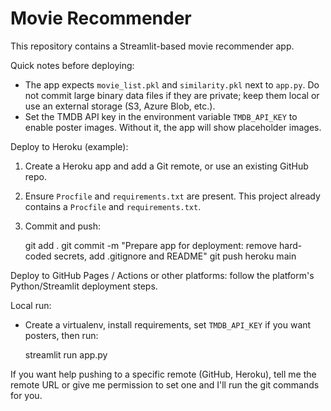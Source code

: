 # Movie Recommender

This repository contains a Streamlit-based movie recommender app.

Quick notes before deploying:

- The app expects `movie_list.pkl` and `similarity.pkl` next to `app.py`. Do not commit large binary data files if they are private; keep them local or use an external storage (S3, Azure Blob, etc.).
- Set the TMDB API key in the environment variable `TMDB_API_KEY` to enable poster images. Without it, the app will show placeholder images.

Deploy to Heroku (example):

1. Create a Heroku app and add a Git remote, or use an existing GitHub repo.
2. Ensure `Procfile` and `requirements.txt` are present. This project already contains a `Procfile` and `requirements.txt`.
3. Commit and push:

   git add .
   git commit -m "Prepare app for deployment: remove hard-coded secrets, add .gitignore and README"
   git push heroku main

Deploy to GitHub Pages / Actions or other platforms: follow the platform's Python/Streamlit deployment steps.

Local run:

- Create a virtualenv, install requirements, set `TMDB_API_KEY` if you want posters, then run:

  streamlit run app.py

If you want help pushing to a specific remote (GitHub, Heroku), tell me the remote URL or give me permission to set one and I'll run the git commands for you.
